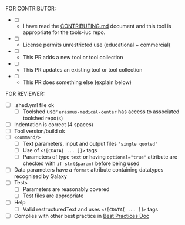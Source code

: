 FOR CONTRIBUTOR:
* [ ] - I have read the [CONTRIBUTING.md](https://github.com/galaxyproject/tools-iuc/blob/master/CONTRIBUTING.md) document and this tool is appropriate for the tools-iuc repo.
* [ ] - License permits unrestricted use (educational + commercial)
* [ ] - This PR adds a new tool or tool collection
* [ ] - This PR updates an existing tool or tool collection
* [ ] - This PR does something else (explain below)

FOR REVIEWER:
* [ ] .shed.yml file ok
    - [ ] Toolshed user `erasmus-medical-center` has access to associated toolshed repo(s)
* [ ] Indentation is correct (4 spaces)
* [ ] Tool version/build ok
* [ ] `<command/>`
  - [ ] Text parameters, input and output files `'single quoted'`
  - [ ] Use of `<![CDATA[ ... ]]>` tags
  - [ ] Parameters of type `text` or having `optional="true"` attribute are checked with `if str($param)` before being used
* [ ] Data parameters have a `format` attribute containing datatypes recognised by Galaxy
* [ ] Tests
  - [ ] Parameters are reasonably covered
  - [ ] Test files are appropriate
* [ ] Help
  - [ ] Valid restructuredText and uses `<![CDATA[ ... ]]>` tags
* [ ] Complies with other best practice in [Best Practices Doc](http://galaxy-iuc-standards.readthedocs.io/en/latest/best_practices/tool_xml.html)
